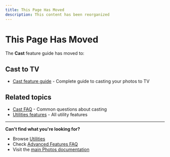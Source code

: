 ```yaml
---
title: This Page Has Moved
description: This content has been reorganized
---
```


# This Page Has Moved

The **Cast** feature guide has moved to:

## Cast to TV

- [Cast feature guide](/photos/features/utilities/cast/) - Complete guide to casting your photos to TV

## Related topics

- [Cast FAQ](/photos/faq/advanced-features#cast-to-tv) - Common questions about casting
- [Utilities features](/photos/features/utilities/cast/) - All utility features

---

**Can't find what you're looking for?**

- Browse [Utilities](/photos/features/utilities/cast/)
- Check [Advanced Features FAQ](/photos/faq/advanced-features)
- Visit the [main Photos documentation](/photos/)
